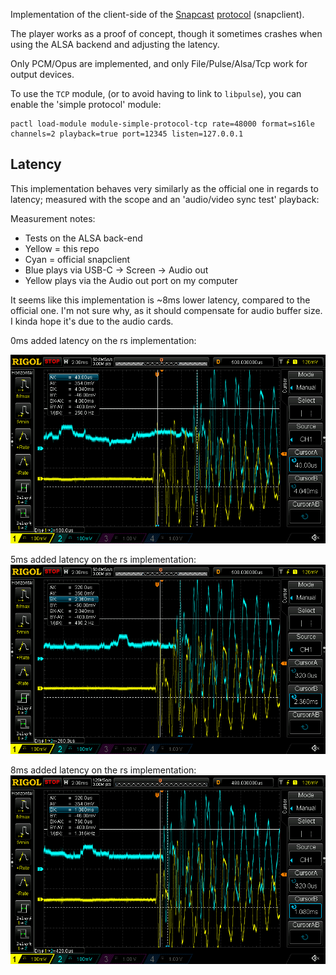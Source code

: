 Implementation of the client-side of the [Snapcast](https://github.com/badaix/snapcast) [protocol](https://github.com/badaix/snapcast/blob/develop/doc/binary_protocol.md) (snapclient).

The player works as a proof of concept, though it sometimes crashes when using the ALSA backend and adjusting the latency.

Only PCM/Opus are implemented, and only File/Pulse/Alsa/Tcp work for output devices.


To use the `TCP` module, (or to avoid having to link to `libpulse`), you can enable the 'simple protocol' module:
```
pactl load-module module-simple-protocol-tcp rate=48000 format=s16le channels=2 playback=true port=12345 listen=127.0.0.1
```


## Latency

This implementation behaves very similarly as the official one in regards to latency; measured with the scope and an 'audio/video sync test' playback:

Measurement notes:

* Tests on the ALSA back-end
* Yellow = this repo
* Cyan = official snapclient
* Blue plays via USB-C -> Screen -> Audio out
* Yellow plays via the Audio out port on my computer

It seems like this implementation is ~8ms lower latency, compared to the official one. I'm not sure why, as it should compensate for audio buffer size. I kinda hope it's due to the audio cards.


0ms added latency on the rs implementation:

![](https://github.com/DavidVentura/snapcast-client/blob/master/images/snapclient-v-rs-0ms-conf-lat.png?raw=true)

5ms added latency on the rs implementation:
![](https://github.com/DavidVentura/snapcast-client/blob/master/images/snapclient-v-rs-5ms-conf-lat.png?raw=true)

8ms added latency on the rs implementation:
![](https://github.com/DavidVentura/snapcast-client/blob/master/images/snapclient-v-rs-8ms-conf-lat.png?raw=true)

